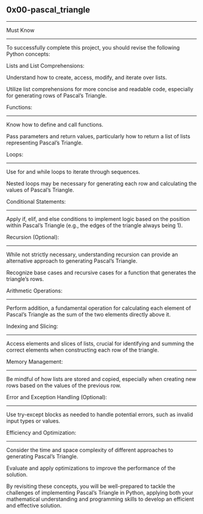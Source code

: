 0x00-pascal_triangle
---------------------
_______________________
Must Know
______________________
To successfully complete this project, you should revise the following Python concepts:

Lists and List Comprehensions:

Understand how to create, access, modify, and iterate over lists.

Utilize list comprehensions for more concise and readable code, especially for generating rows of Pascal’s Triangle.

Functions:
_____________________
Know how to define and call functions.

Pass parameters and return values, particularly how to return a list of lists representing Pascal’s Triangle.

Loops:
________________________
Use for and while loops to iterate through sequences.

Nested loops may be necessary for generating each row and calculating the values of Pascal’s Triangle.

Conditional Statements:
__________________________
Apply if, elif, and else conditions to implement logic based on the position within Pascal’s Triangle (e.g., the edges of the triangle always being 1).

Recursion (Optional):
_________________________
While not strictly necessary, understanding recursion can provide an alternative approach to generating Pascal’s Triangle.

Recognize base cases and recursive cases for a function that generates the triangle’s rows.

Arithmetic Operations:
____________________________
Perform addition, a fundamental operation for calculating each element of Pascal’s Triangle as the sum of the two elements directly above it.

Indexing and Slicing:
_________________________
Access elements and slices of lists, crucial for identifying and summing the correct elements when constructing each row of the triangle.

Memory Management:
_____________________________
Be mindful of how lists are stored and copied, especially when creating new rows based on the values of the previous row.

Error and Exception Handling (Optional):
_______________________________________
Use try-except blocks as needed to handle potential errors, such as invalid input types or values.

Efficiency and Optimization:
_______________________________________
Consider the time and space complexity of different approaches to generating Pascal’s Triangle.

Evaluate and apply optimizations to improve the performance of the solution.


By revisiting these concepts, you will be well-prepared to tackle the challenges of implementing Pascal’s Triangle in Python, applying both your mathematical understanding and programming skills to develop an efficient and effective solution.
